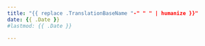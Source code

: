```yaml
---
title: "{{ replace .TranslationBaseName "-" " " | humanize }}"
date: {{ .Date }}
#lastmod: {{ .Date }}

---
```

